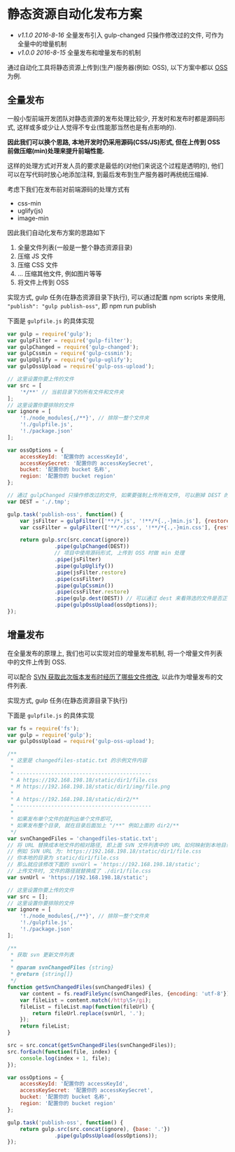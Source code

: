 # 静态资源自动化发布方案

* *v1.1.0 2016-8-16* 全量发布引入 gulp-changed 只操作修改过的文件, 可作为全量中的增量机制
* *v1.0.0 2016-8-15* 全量发布和增量发布的机制

通过自动化工具将静态资源上传到(生产)服务器(例如: OSS), 以下方案中都以 [OSS](https://intl.aliyun.com/zh/product/oss) 为例.

## 全量发布

一般小型前端开发团队对静态资源的发布处理比较少, 开发时和发布时都是源码形式, 这样或多或少让人觉得不专业(性能那当然也是有点影响的). 

**因此我们可以换个思路, 本地开发时仍采用源码(CSS/JS)形式, 但在上传到 OSS 前做压缩(min)处理来提升前端性能.**

这样的处理方式对开发人员的要求是最低的(对他们来说这个过程是透明的), 他们可以在写代码时放心地添加注释, 到最后发布到生产服务器时再统统压缩掉.

考虑下我们在发布前对前端源码的处理方式有
* css-min
* uglify(js)
* image-min

因此我们自动化发布方案的思路如下

1. 全量文件列表(一般是一整个静态资源目录)
2. 压缩 JS 文件
3. 压缩 CSS 文件
4. ... 压缩其他文件, 例如图片等等
5. 将文件上传到 OSS

实现方式, gulp 任务(在静态资源目录下执行), 可以通过配置 npm scripts 来使用, `"publish": "gulp publish-oss"`, 即 npm run publish

下面是 `gulpfile.js` 的具体实现

```javascript
var gulp = require('gulp');
var gulpFilter = require('gulp-filter');
var gulpChanged = require('gulp-changed');
var gulpCssmin = require('gulp-cssmin');
var gulpUglify = require('gulp-uglify');
var gulpOssUpload = require('gulp-oss-upload');

// 这里设置你要上传的文件
var src = [
    '*/**' // 当前目录下的所有文件和文件夹
];
// 这里设置你要排除的文件
var ignore = [
    '!./node_modules{,/**}', // 排除一整个文件夹
    '!./gulpfile.js',
    '!./package.json'
];

var ossOptions = {
    accessKeyId: '配置你的 accessKeyId',
    accessKeySecret: '配置你的 accessKeySecret',
    bucket: '配置你的 bucket 名称',
    region: '配置你的 bucket region'
};

// 通过 gulpChanged 只操作修改过的文件, 如果要强制上传所有文件, 可以删掉 DEST 的目录
var DEST = './.tmp';

gulp.task('publish-oss', function() {
    var jsFilter = gulpFilter(['**/*.js', '!**/*{.,-}min.js'], {restore: true});
    var cssFilter = gulpFilter(['**/*.css', '!**/*{.,-}min.css'], {restore: true});

    return gulp.src(src.concat(ignore))
               .pipe(gulpChanged(DEST))
               // 项目中使用源码形式, 上传到 OSS 时做 min 处理
               .pipe(jsFilter)
               .pipe(gulpUglify())
               .pipe(jsFilter.restore)
               .pipe(cssFilter)
               .pipe(gulpCssmin())
               .pipe(cssFilter.restore)
               .pipe(gulp.dest(DEST)) // 可以通过 dest 来看筛选的文件是否正确
               .pipe(gulpOssUpload(ossOptions));
});
```

## 增量发布

在全量发布的原理上, 我们也可以实现对应的增量发布机制, 将一个增量文件列表中的文件上传到 OSS.

可以配合 [SVN 获取此次版本发布时经历了哪些文件修改](https://www.douban.com/note/497853339/), 以此作为增量发布的文件列表.

实现方式, gulp 任务(在静态资源目录下执行)

下面是 `gulpfile.js` 的具体实现

```javascript
var fs = require('fs');
var gulp = require('gulp');
var gulpOssUpload = require('gulp-oss-upload');

/**
 * 这里是 changedfiles-static.txt 的示例文件内容
 * 
 * -------------------------------------------
 * A https://192.168.198.18/static/dir1/file.css
 * M https://192.168.198.18/static/dir1/img/file.png
 * 
 * A https://192.168.198.18/static/dir2/**
 * -------------------------------------------
 * 
 * 如果发布单个文件的就列出单个文件即可,
 * 如果发布整个目录, 就在目录后面加上 "/**" 例如上面的 dir2/**
 */
var svnChangedFiles = 'changedfiles-static.txt';
// 将 URL 替换成本地文件的相对路径, 即上面 SVN 文件列表中的 URL 如何映射到本地目录
// 例如 SVN URL 为: https://192.168.198.18/static/dir1/file.css
// 你本地的目录为 static/dir1/file.css
// 那么就应该修改下面的 svnUrl = 'https://192.168.198.18/static';
// 上传文件时, 文件的路径就替换成了 ./dir1/file.css
var svnUrl = 'https://192.168.198.18/static';

// 这里设置你要上传的文件
var src = [];
// 这里设置你要排除的文件
var ignore = [
    '!./node_modules{,/**}', // 排除一整个文件夹
    '!./gulpfile.js',
    '!./package.json'
];

/**
 * 获取 svn 更新文件列表
 * 
 * @param svnChangedFiles {string}
 * @return {string[]}
 */
function getSvnChangedFiles(svnChangedFiles) {
    var content = fs.readFileSync(svnChangedFiles, {encoding: 'utf-8'});
    var fileList = content.match(/http\S+/gi);
    fileList = fileList.map(function(fileUrl) {
        return fileUrl.replace(svnUrl, '.');
    });
    return fileList;
}

src = src.concat(getSvnChangedFiles(svnChangedFiles));
src.forEach(function(file, index) {
    console.log(index + 1, file);
});

var ossOptions = {
    accessKeyId: '配置你的 accessKeyId',
    accessKeySecret: '配置你的 accessKeySecret',
    bucket: '配置你的 bucket 名称',
    region: '配置你的 bucket region'
};

gulp.task('publish-oss', function() {
    return gulp.src(src.concat(ignore), {base: '.'})
               .pipe(gulpOssUpload(ossOptions));
});
```